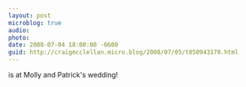 ```yaml
---
layout: post
microblog: true
audio: 
photo: 
date: 2008-07-04 18:00:00 -0600
guid: http://craigmcclellan.micro.blog/2008/07/05/t850943178.html
---
```

is at Molly and Patrick's wedding!
